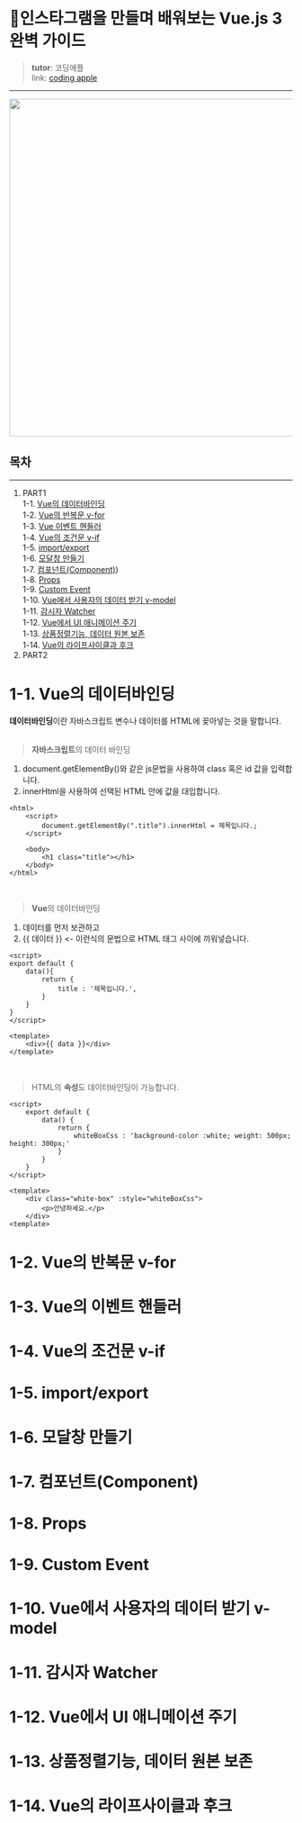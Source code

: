 
# 🍎인스타그램을 만들며 배워보는 Vue.js 3 완벽 가이드
> **tutor**: 코딩애플  
> link: [coding apple](https://codingapple.com/course/vue-js/)
---  
  <p align="center"><img src="https://codingapple.com/wp-content/uploads/2021/05/%EC%83%81%ED%92%88%EC%82%AC%EC%A7%84-44.png" height="600px" width="1000px"></p>
  
## 목차  
---  
1. PART1  
1-1. [Vue의 데이터바인딩](#1\-1-Vue의-데이터바인딩)  
1-2. [Vue의 반복문 v-for](#1\-2-Vue의-반복문-v\-for)  
1-3. [Vue 이벤트 핸들러](#1\-3-Vue의-이벤트-핸들러)  
1-4. [Vue의 조건문 v-if](#1\-4-Vue의-조건문-v\-if)  
1-5. [import/export](#1\-5-import/export)  
1-6. [모달창 만들기](#1\-6-모달창-만들기)  
1-7. [컴포넌트(Component)](#1\-7-컴포넌트\(Component))  
1-8. [Props](#1\-8-Props)  
1-9. [Custom Event](#1\-9-Custom-Event)  
1-10. [Vue에서 사용자의 데이터 받기 v-model](#1\-10-Vue에서-사용자의-데이터-받기-v\-model)  
1-11. [감시자 Watcher](#1\-11-감시자-Watcher)  
1-12. [Vue에서 UI 애니메이션 주기](#1\-12-Vue에서-UI-애니메이션-주기)  
1-13. [상품정렬기능, 데이터 원본 보존](#1\-13-상품정렬기능-데이터-원본-보존)  
1-14. [Vue의 라이프사이클과 후크](#1\-14-Vue의-라이프사이클과-후크)  
2. PART2

# 1-1. Vue의 데이터바인딩
**데이터바인딩**이란 자바스크립트 변수나 데이터를 HTML에 꽂아넣는 것을 말합니다.  
<br/>
> **자바스크립트**의 데이터 바인딩  
1. document.getElementBy()와 같은 js문법을 사용하여 class 혹은 id 값을 입력합니다.
2. innerHtml을 사용하여 선택된 HTML 안에 값을 대입합니다.
```
<html>
    <script>
        document.getElementBy(".title").innerHtml = 제목입니다.;
    </script>
    
    <body>
        <h1 class="title"></h1>
    </body>
</html>
```
<br/>  

> **Vue**의 데이터바인딩  
1. 데이터를 먼저 보관하고  
2. {{ 데이터 }} <- 이런식의 문법으로 HTML 태그 사이에 끼워넣습니다.
```
<script>
export default {
    data(){
        return {
            title : '제목입니다.',
        }
    }
}
</script>

<template>
    <div>{{ data }}</div>
</template>
```  
<br/>  

> HTML의 **속성**도 데이터바인딩이 가능합니다.  
```
<script>
    export default {
        data() {
            return {
                whiteBoxCss : 'background-color :white; weight: 500px; height: 300px;'
            }
        }
    }
</script>

<template>
    <div class="white-box" :style="whiteBoxCss">
        <p>안녕하세요.</p>
    </div>
<template>
```
# 1-2. Vue의 반복문 v-for

# 1-3. Vue의 이벤트 핸들러

# 1-4. Vue의 조건문 v-if

# 1-5. import/export

# 1-6. 모달창 만들기

# 1-7. 컴포넌트(Component)

# 1-8. Props

# 1-9. Custom Event

# 1-10. Vue에서 사용자의 데이터 받기 v-model

# 1-11. 감시자 Watcher

# 1-12. Vue에서 UI 애니메이션 주기

# 1-13. 상품정렬기능, 데이터 원본 보존

# 1-14. Vue의 라이프사이클과 후크
